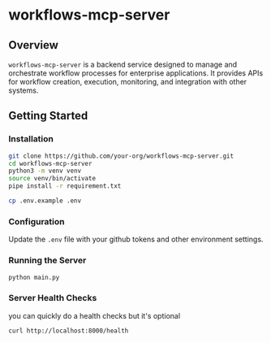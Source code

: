 # workflows-mcp-server

## Overview

`workflows-mcp-server` is a backend service designed to manage and orchestrate workflow processes for enterprise applications. It provides APIs for workflow creation, execution, monitoring, and integration with other systems.


## Getting Started

### Installation

```bash
git clone https://github.com/your-org/workflows-mcp-server.git
cd workflows-mcp-server
python3 -m venv venv
source venv/bin/activate
pipe install -r requirement.txt

cp .env.example .env
```

### Configuration

Update the `.env` file with your github tokens and other environment settings.

### Running the Server

```bash
python main.py
```

### Server Health Checks

you can quickly do a health checks but it's optional

```bash
curl http://localhost:8000/health
```